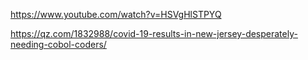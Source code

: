 https://www.youtube.com/watch?v=HSVgHlSTPYQ

https://qz.com/1832988/covid-19-results-in-new-jersey-desperately-needing-cobol-coders/

